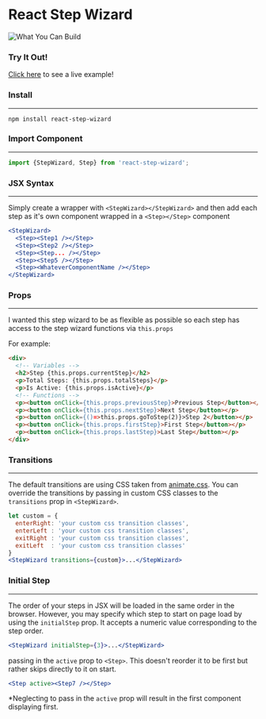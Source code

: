 # React Step Wizard

![What You Can Build](https://raw.githubusercontent.com/jcmcneal/react-step-wizard/master/example.gif)

### Try It Out!
<a href='https://jcmcneal.github.io/react-step-wizard/example/' target='_blank'>Click here</a> to see a live example!

### Install
---
```
npm install react-step-wizard
```

### Import Component
---
```js
import {StepWizard, Step} from 'react-step-wizard';
```

### JSX Syntax
---
Simply create a wrapper with `<StepWizard></StepWizard>` and then add each step as
it's own component wrapped in a `<Step></Step>` component
```jsx
<StepWizard>
  <Step><Step1 /></Step>
  <Step><Step2 /></Step>
  <Step><Step... /></Step>
  <Step><Step5 /></Step>
  <Step><WhateverComponentName /></Step>
</StepWizard>
```

### Props
---
I wanted this step wizard to be as flexible as possible so each step has access to the step
wizard functions via `this.props`

For example:
```html
<div>
  <!-- Variables -->
  <h2>Step {this.props.currentStep}</h2>
  <p>Total Steps: {this.props.totalSteps}</p>
  <p>Is Active: {this.props.isActive}</p>
  <!-- Functions -->
  <p><button onClick={this.props.previousStep}>Previous Step</button></p>
  <p><button onClick={this.props.nextStep}>Next Step</button></p>
  <p><button onClick={()=>this.props.goToStep(2)}>Step 2</button></p>
  <p><button onClick={this.props.firstStep}>First Step</button></p>
  <p><button onClick={this.props.lastStep}>Last Step</button></p>
</div>
```

### Transitions
---
The default transitions are using CSS taken from [animate.css](https://daneden.github.io/animate.css/). You can override the transitions by passing in custom CSS classes to the `transitions` prop in `<StepWizard>`.
```jsx
let custom = {
  enterRight: 'your custom css transition classes',
  enterLeft : 'your custom css transition classes',
  exitRight : 'your custom css transition classes',
  exitLeft  : 'your custom css transition classes'
}
<StepWizard transitions={custom}>...</StepWizard>
```

### Initial Step
---
The order of your steps in JSX will be loaded in the same order in the browser. However, you may specify which step to start on page load by using the `initialStep` prop. It accepts a numeric value corresponding to the step order.

```jsx
<StepWizard initialStep={3}>...</StepWizard>
```

passing in the `active` prop to `<Step>`. This doesn't reorder it to be first but rather skips directly to it on start.
```jsx
<Step active><Step7 /></Step>
```
*Neglecting to pass in the `active` prop will result in the first component displaying first.